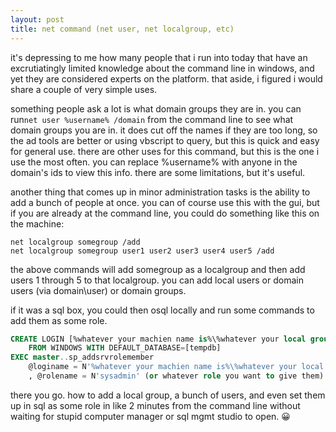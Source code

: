 ```yaml
---
layout: post
title: net command (net user, net localgroup, etc)
---
```


it's depressing to me how many people that i run into today that have an excrutiatingly limited knowledge about the command line in windows, and yet they are considered experts on the platform. that aside, i figured i would share a couple of very simple uses.

something people ask a lot is what domain groups they are in. you can run`net user %username% /domain` from the command line to see what domain groups you are in. it does cut off the names if they are too long, so the ad tools are better or using vbscript to query, but this is quick and easy for general use. there are other uses for this command, but this is the one i use the most often. you can replace %username% with anyone in the domain's ids to view this info. there are some limitations, but it's useful.

another thing that comes up in minor administration tasks is the ability to add a bunch of people at once. you can of course use this with the gui, but if you are already at the command line, you could do something like this on the machine:

``` shell
net localgroup somegroup /add
net localgroup somegroup user1 user2 user3 user4 user5 /add
```

the above commands will add somegroup as a localgroup and then add users 1 through 5 to that localgroup. you can add local users or domain users (via domain\user) or domain groups. 

if it was a sql box, you could then osql locally and run some commands to add them as some role.

``` sql
CREATE LOGIN [%whatever your machien name is%\%whatever your local group name is%]
    FROM WINDOWS WITH DEFAULT_DATABASE=[tempdb]
EXEC master..sp_addsrvrolemember
    @loginame = N'%whatever your machien name is%\%whatever your local group name is%'
    , @rolename = N'sysadmin' (or whatever role you want to give them)
```

there you go. how to add a local group, a bunch of users, and even set them up in sql as some role in like 2 minutes from the command line without waiting for stupid computer manager or sql mgmt studio to open. 😀 